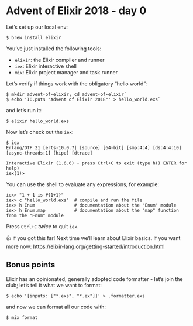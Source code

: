 # Advent of Elixir 2018 - day 0

Let’s set up our local env:

`$ brew install elixir`

You’ve just installed the following tools:

- `elixir`: the Elixir compiler and runner
- `iex`: Elixir interactive shell
- `mix`: Elixir project manager and task runner

Let’s verify if things work with the obligatory “hello world”:

```
$ mkdir advent-of-elixir; cd advent-of-elixir`
$ echo 'IO.puts "Advent of Elixir 2018"' > hello_world.exs`
```

and let’s run it:

`$ elixir hello_world.exs`

Now let’s check out the `iex`:

```
$ iex
Erlang/OTP 21 [erts-10.0.7] [source] [64-bit] [smp:4:4] [ds:4:4:10] [async-threads:1] [hipe] [dtrace]

Interactive Elixir (1.6.6) - press Ctrl+C to exit (type h() ENTER for help)
iex(1)>
```

You can use the shell to evaluate any expressions, for example:

```
iex> "1 + 1 is #{1+1}"
iex> c "hello_world.exs"  # compile and run the file
iex> h Enum               # documentation about the "Enum" module
iex> h Enum.map           # documentation about the "map" function from the "Enum" module
```

Press `Ctrl+C` _twice_ to quit `iex`.

:+1: if you got this far! Next time we’ll learn about Elixir basics.
If you want more now: https://elixir-lang.org/getting-started/introduction.html

## Bonus points

Elixir has an opinionated, generally adopted code formatter - let’s join the club; let’s tell it what we want to format:

`$ echo '[inputs: ["*.exs", "*.ex"]]' > .formatter.exs`

and now we can format all our code with:

`$ mix format`
